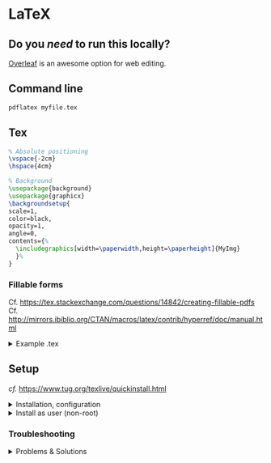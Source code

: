 # LaTeX

## Do you _need_ to run this locally?
[Overleaf](https://www.overleaf.com/) is an awesome option for web editing.

## Command line
```bash
pdflatex myfile.tex
```

## Tex

```latex
% Absolute positioning
\vspace{-2cm}
\hspace{4cm}

% Background
\usepackage{background}
\usepackage{graphicx}
\backgroundsetup{
scale=1,
color=black,
opacity=1,
angle=0,
contents={%
  \includegraphics[width=\paperwidth,height=\paperheight]{MyImg}
  }%
}
```

### Fillable forms
Cf. https://tex.stackexchange.com/questions/14842/creating-fillable-pdfs
Cf. http://mirrors.ibiblio.org/CTAN/macros/latex/contrib/hyperref/doc/manual.html
<details><summary>Example .tex</summary>

```latex
\documentclass{article}
\usepackage{hyperref}
\begin{document}
\begin{Form}[action={http://your-web-server.com/path/receiveform.cgi}]
  \vspace{-2cm}
  \hspace{4cm}
  \TextField[name=bar,value=Foo,maxlen=4,height=9px]{}

  \CheckBox[checked,name=check1]{}
  \CheckBox[name=check2]{}
  \TextField[borderstyle=U,name=baz,value=Litte]{WING}
  \TextField[borderwidth=0,name=abc,width=33px,value=wer goi'ng]{}

  \vspace{1cm}
  \hspace{8cm}
  \TextField[name=poit,value=gnosh]{}
\end{Form}
\end{document}
```
</details>


## Setup

_cf._ https://www.tug.org/texlive/quickinstall.html

<details><summary>Installation, configuration</summary>

#### Ubuntu
```bash
# Install 
sudo apt install -y texlive-latex
# Install decrompression tool s.t. tlmgr will work
sudo apt-get install xzdec
# Get a nice IDE
sudo apt install -y texstudio \
  texlive-fonts-recommended \
  texlive-latex-recommended \
  texlive-latex-extra
```
#### Centos
```bash
sudo yum install -y texlive-texlive.infra.noarch \
  texlive-datatool.noarch \
  texlive-collection-fontsrecommended.noarch \
  texlive-collection-latexrecommended.noarch
```
</details>

<details><summary>Install as user (non-root)</summary>

```bash
# Get source
wget http://mirror.ctan.org/systems/texlive/tlnet/install-tl-unx.tar.gz
tar xzf install-tl-unx.tar.gz
# Your release dir may differ
cd install-tl-20200515
>profile.tmp.tex cat <<-EOF
TEXDIR $HOME/.texlive/2020
TEXMFLOCAL $HOME/.texlive/texmf-local
TEXMFSYSVAR $HOME/.texlive/2020/texmf-var
TEXMFSYSCONFIG $HOME/.texlive/2020/texmf-config
TEXMFVAR $HOME/.texlive2020/texmf-var
TEXMFCONFIG $HOME/.texlive2020/texmf-config
TEXMFHOME $HOME/texmf
EOF
nohup ./install-tl -profile profile.tmp.tex &
```

Update your PATH:

```bash
if ! [[ $PATH =~ ~/.texlive/2020/bin/x86_64-linux ]]; then
  PATH=$PATH:~/.texlive/2020/bin/x86_64-linux
fi
```
</details>

### Troubleshooting
<details><summary>Problems & Solutions</summary>

#### Problem
`Font TS1/ntxtlf/m/n/12=ts1-qtmr at 12.0pt not loadable: Metric (TFM) file not found`
#### Solution
Install the missing package (containing `ts1-qtmr`, in this case)

#### Problem
```bash
/usr/bin/tlmgr: Initialization failed (in setup_unix_one):
```
#### Solution
Don't even use `tlmgr`. It isn't available on all platforms. Try to use your distro package manager (e.g. `apt`, `yum`).
</details>
